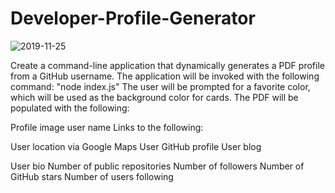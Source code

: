# Developer-Profile-Generator

![2019-11-25](https://user-images.githubusercontent.com/53213039/69597929-75a16080-0fbc-11ea-9a9e-a11e8fc9d826.png)

Create a command-line application that dynamically generates a PDF profile from a GitHub username. The application will be invoked with the following command:
"node index.js"
The user will be prompted for a favorite color, which will be used as the background color for cards.
The PDF will be populated with the following:

Profile image
user name
Links to the following:

User location via Google Maps
User GitHub profile
User blog

User bio
Number of public repositories
Number of followers
Number of GitHub stars
Number of users following

